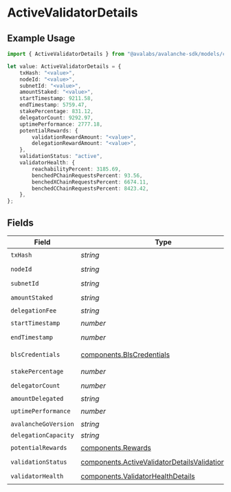 # ActiveValidatorDetails

## Example Usage

```typescript
import { ActiveValidatorDetails } from "@avalabs/avalanche-sdk/models/components";

let value: ActiveValidatorDetails = {
    txHash: "<value>",
    nodeId: "<value>",
    subnetId: "<value>",
    amountStaked: "<value>",
    startTimestamp: 9211.58,
    endTimestamp: 5759.47,
    stakePercentage: 831.12,
    delegatorCount: 9292.97,
    uptimePerformance: 2777.18,
    potentialRewards: {
        validationRewardAmount: "<value>",
        delegationRewardAmount: "<value>",
    },
    validationStatus: "active",
    validatorHealth: {
        reachabilityPercent: 3185.69,
        benchedPChainRequestsPercent: 93.56,
        benchedXChainRequestsPercent: 6674.11,
        benchedCChainRequestsPercent: 8423.42,
    },
};
```

## Fields

| Field                                                                                                                  | Type                                                                                                                   | Required                                                                                                               | Description                                                                                                            |
| ---------------------------------------------------------------------------------------------------------------------- | ---------------------------------------------------------------------------------------------------------------------- | ---------------------------------------------------------------------------------------------------------------------- | ---------------------------------------------------------------------------------------------------------------------- |
| `txHash`                                                                                                               | *string*                                                                                                               | :heavy_check_mark:                                                                                                     | N/A                                                                                                                    |
| `nodeId`                                                                                                               | *string*                                                                                                               | :heavy_check_mark:                                                                                                     | N/A                                                                                                                    |
| `subnetId`                                                                                                             | *string*                                                                                                               | :heavy_check_mark:                                                                                                     | N/A                                                                                                                    |
| `amountStaked`                                                                                                         | *string*                                                                                                               | :heavy_check_mark:                                                                                                     | N/A                                                                                                                    |
| `delegationFee`                                                                                                        | *string*                                                                                                               | :heavy_minus_sign:                                                                                                     | N/A                                                                                                                    |
| `startTimestamp`                                                                                                       | *number*                                                                                                               | :heavy_check_mark:                                                                                                     | N/A                                                                                                                    |
| `endTimestamp`                                                                                                         | *number*                                                                                                               | :heavy_check_mark:                                                                                                     | N/A                                                                                                                    |
| `blsCredentials`                                                                                                       | [components.BlsCredentials](../../models/components/blscredentials.md)                                                 | :heavy_minus_sign:                                                                                                     | Present for AddPermissionlessValidatorTx                                                                               |
| `stakePercentage`                                                                                                      | *number*                                                                                                               | :heavy_check_mark:                                                                                                     | N/A                                                                                                                    |
| `delegatorCount`                                                                                                       | *number*                                                                                                               | :heavy_check_mark:                                                                                                     | N/A                                                                                                                    |
| `amountDelegated`                                                                                                      | *string*                                                                                                               | :heavy_minus_sign:                                                                                                     | N/A                                                                                                                    |
| `uptimePerformance`                                                                                                    | *number*                                                                                                               | :heavy_check_mark:                                                                                                     | N/A                                                                                                                    |
| `avalancheGoVersion`                                                                                                   | *string*                                                                                                               | :heavy_minus_sign:                                                                                                     | N/A                                                                                                                    |
| `delegationCapacity`                                                                                                   | *string*                                                                                                               | :heavy_minus_sign:                                                                                                     | N/A                                                                                                                    |
| `potentialRewards`                                                                                                     | [components.Rewards](../../models/components/rewards.md)                                                               | :heavy_check_mark:                                                                                                     | N/A                                                                                                                    |
| `validationStatus`                                                                                                     | [components.ActiveValidatorDetailsValidationStatus](../../models/components/activevalidatordetailsvalidationstatus.md) | :heavy_check_mark:                                                                                                     | N/A                                                                                                                    |
| `validatorHealth`                                                                                                      | [components.ValidatorHealthDetails](../../models/components/validatorhealthdetails.md)                                 | :heavy_check_mark:                                                                                                     | N/A                                                                                                                    |